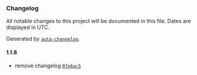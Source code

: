### Changelog

All notable changes to this project will be documented in this file. Dates are displayed in UTC.

Generated by [`auto-changelog`](https://github.com/CookPete/auto-changelog).

#### 1.1.8

- remove changelog [`07e6ac5`](https://github.com/alfonsus20/webpack-publish-extension/commit/07e6ac53336e0dac23d5cf20ccbc3dd0a909ee06)
